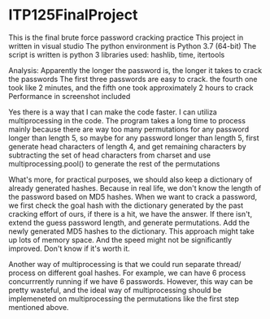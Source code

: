 # ITP125FinalProject

This is the final brute force password cracking practice
This project in written in visual studio
The python environment is Python 3.7 (64-bit)
The script is written is python 3
libraries used: hashlib, time, itertools


Analysis:
Apparently the longer the password is, the longer it takes to crack the passwords
The first three passwords are easy to crack. the fourth one took like 2 minutes, and the fifth one took approximately 2 hours to crack
Performance in screenshot included

Yes there is a way that I can make the code faster. I can utiliza multiprocessing in the code.
The program takes a long time to process mainly because there are way too many permutations for any password longer than length 5,
so maybe for any password longer than length 5, first generate head characters of length 4, and get remaining characters by subtracting the set of head characters from charset
and use multiprocessing.pool() to generate the rest of the permutations

What's more, for practical purposes, we should also keep a dictionary of already generated hashes. Because in real life, we don't know the length of the password based on MD5
hashes. When we want to crack a password, we first check the goal hash with the dictionary generated by the past cracking effort of ours, if there is a hit, we have the answer.
If there isn't, extend the guess password length, and generate permutations. Add the newly generated MD5 hashes to the dictionary. 
This approach might take up lots of memory space. And the speed might not be significantly improved. Don't know if it's worth it.

Another way of multiprocessing is that we could run separate thread/ process on different goal hashes. For example, we can have 6 process concurrrently running if we have 6 passwords.
However, this way can be pretty wasteful, and the ideal way of multiprocessing should be implemeneted on multiprocessing the permutations like the first step mentioned above.
